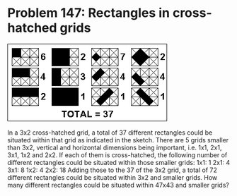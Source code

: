 # Problem 147: Rectangles in cross-hatched grids

![p147](img/147.gif)

In a 3x2 cross-hatched grid, a total of 37 different rectangles could be
situated within that grid as indicated in the sketch. There are 5 grids
smaller than 3x2, vertical and horizontal dimensions being important,
i.e. 1x1, 2x1, 3x1, 1x2 and 2x2. If each of them is cross-hatched, the
following number of different rectangles could be situated within those
smaller grids: 1x1: 1 2x1: 4 3x1: 8 1x2: 4 2x2: 18 Adding those to the
37 of the 3x2 grid, a total of 72 different rectangles could be situated
within 3x2 and smaller grids. How many different rectangles could be
situated within 47x43 and smaller grids?